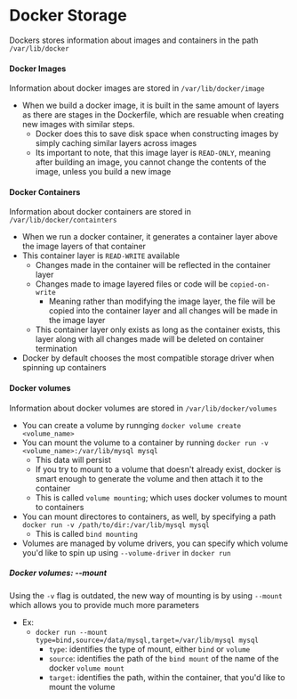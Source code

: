 <h1>Docker Storage</h1>
 
Dockers stores information about images and containers in the path `/var/lib/docker`
<h4>Docker Images</h4>
 
Information about docker images are stored in `/var/lib/docker/image`
* When we build a docker image, it is built in the same amount of layers as there are stages in the Dockerfile, which are resuable when creating new images with similar steps.
  - Docker does this to save disk space when constructing images by simply caching similar layers across images
  - Its important to note, that this image layer is `READ-ONLY`, meaning after building an image, you cannot change the contents of the image, unless you build a new image
<h4>Docker Containers</h4>
 
Information about docker containers are stored in `/var/lib/docker/containters`
* When we run a docker container, it generates a container layer above the image layers of that container
* This container layer is `READ-WRITE` available
  - Changes made in the container will be reflected in the container layer
  - Changes made to image layered files or code will be `copied-on-write`
    * Meaning rather than modifying the image layer, the file will be copied into the container layer and all changes will be made in the image layer
  - This container layer only exists as long as the container exists, this layer along with all changes made will be deleted on container termination
* Docker by default chooses the most compatible storage driver when spinning up containers
<h4>Docker volumes</h4>
 
Information about docker volumes are stored in `/var/lib/docker/volumes`
* You can create a volume by runnging `docker volume create <volume_name>`
* You can mount the volume to a container by running `docker run -v <volume_name>:/var/lib/mysql mysql`
  - This data will persist
  - If you try to mount to a volume that doesn't already exist, docker is smart enough to generate the volume and then attach it to the container
  - This is called `volume mounting`; which uses docker volumes to mount to containers
* You can mount directores to containers, as well, by specifying a path `docker run -v /path/to/dir:/var/lib/mysql mysql`
  - This is called `bind mounting`
* Volumes are managed by volume drivers, you can specify which volume you'd like to spin up using `--volume-driver` in `docker run`
<h5>Docker volumes: --mount</h5>
 
Using the `-v` flag is outdated, the new way of mounting is by using `--mount` which allows you to provide much more parameters
* Ex:
  - `docker run --mount type=bind,source=/data/mysql,target=/var/lib/mysql mysql`
    * `type`: identifies the type of mount, either `bind` or `volume`
    * `source`: identifies the path of the `bind mount` of the name of the docker `volume mount`
    * `target`: identifies the path, within the container, that you'd like to mount the volume
